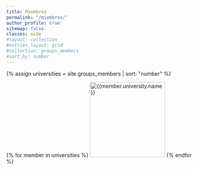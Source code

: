 ```yaml
---
title: Miembros
permalink: "/miembros/"
author_profile: true
sitemap: false
classes: wide
#layout: collection
#entries_layout: grid
#collection: groups_members
#sort_by: number
---
```

{% assign universities = site.groups_members | sort: "number" %}

<p float="left">
{% for member in universities %}
  <a href="{{member.university.url}}" title="{{member.university.name}}"><img src="{{member.university.logo}}" alt="{{member.university.name}}" width="200px"/></a>
{% endfor %}
</p>
